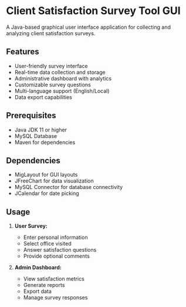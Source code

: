# Client Satisfaction Survey Tool GUI

A Java-based graphical user interface application for collecting and analyzing client satisfaction surveys.

## Features

- User-friendly survey interface
- Real-time data collection and storage
- Administrative dashboard with analytics
- Customizable survey questions
- Multi-language support (English/Local)
- Data export capabilities

## Prerequisites

- Java JDK 11 or higher
- MySQL Database
- Maven for dependencies

## Dependencies

- MigLayout for GUI layouts
- JFreeChart for data visualization
- MySQL Connector for database connectivity
- JCalendar for date picking


## Usage

1. **User Survey:**
   - Enter personal information
   - Select office visited
   - Answer satisfaction questions
   - Provide optional comments

2. **Admin Dashboard:**
   - View satisfaction metrics
   - Generate reports
   - Export data
   - Manage survey responses

